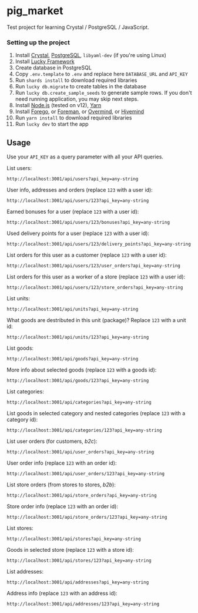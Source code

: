 # pig_market

Test project for learning Crystal / PostgreSQL / JavaScript.

### Setting up the project

1. Install [Crystal](https://crystal-lang.org/reference/installation/), [PostgreSQL](https://www.postgresql.org/download/), `libyaml-dev` (if you're using Linux)
2. Install [Lucky Framework](http://luckyframework.org/guides/installing.html)
3. Create database in PostgreSQL
4. Copy `.env.template` to `.env` and replace here `DATABASE_URL` and `API_KEY`
5. Run `shards install` to download required libraries
6. Run `lucky db.migrate` to create tables in the database
7. Run `lucky db.create_sample_seeds` to generate sample rows. If you don't need running application, you may skip next steps.
8. Install [Node.js](https://nodejs.org/en/download/package-manager/) (tested on v12), [Yarn](https://yarnpkg.com/en/docs/install)
9. Install [Forego](https://dl.equinox.io/ddollar/forego/stable), or [Foreman](https://github.com/ddollar/foreman), or [Overmind](https://github.com/DarthSim/overmind), or [Hivemind](https://github.com/DarthSim/hivemind)
10. Run `yarn install` to download required libraries
11. Run `lucky dev` to start the app

## Usage

Use your `API_KEY` as a query parameter with all your API queries.

List users:

    http://localhost:3001/api/users?api_key=any-string

User info, addresses and orders (replace `123` with a user id):

    http://localhost:3001/api/users/123?api_key=any-string

Earned bonuses for a user (replace `123` with a user id):

    http://localhost:3001/api/users/123/bonuses?api_key=any-string

Used delivery points for a user (replace `123` with a user id):

    http://localhost:3001/api/users/123/delivery_points?api_key=any-string

List orders for this user as a customer (replace `123` with a user id):

    http://localhost:3001/api/users/123/user_orders?api_key=any-string

List orders for this user as a worker of a store (replace `123` with a user id):

    http://localhost:3001/api/users/123/store_orders?api_key=any-string

List units:

    http://localhost:3001/api/units?api_key=any-string

What goods are destributed in this unit (package)? Replace `123` with a unit id:

    http://localhost:3001/api/units/123?api_key=any-string

List goods:

    http://localhost:3001/api/goods?api_key=any-string

More info about selected goods (replace `123` with a goods id):

    http://localhost:3001/api/goods/123?api_key=any-string

List categories:

    http://localhost:3001/api/categories?api_key=any-string

List goods in selected category and nested categories (replace `123` with a category id):

    http://localhost:3001/api/categories/123?api_key=any-string

List user orders (for customers, *b2c*):

    http://localhost:3001/api/user_orders?api_key=any-string

User order info (replace `123` with an order id):

    http://localhost:3001/api/user_orders/123?api_key=any-string

List store orders (from stores to stores, *b2b*):

    http://localhost:3001/api/store_orders?api_key=any-string

Store order info (replace `123` with an order id):

    http://localhost:3001/api/store_orders/123?api_key=any-string

List stores:

    http://localhost:3001/api/stores?api_key=any-string

Goods in selected store (replace `123` with a store id):

    http://localhost:3001/api/stores/123?api_key=any-string

List addresses:

    http://localhost:3001/api/addresses?api_key=any-string

Address info (replace `123` with an address id):

    http://localhost:3001/api/addresses/123?api_key=any-string

